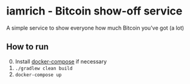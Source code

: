 # iamrich - Bitcoin show-off service

A simple service to show everyone how much Bitcoin you've got (a lot)

## How to run

0. Install [docker-compose](https://docs.docker.com/compose/install/) if necessary
1. `./gradlew clean build`
2. `docker-compose up`
